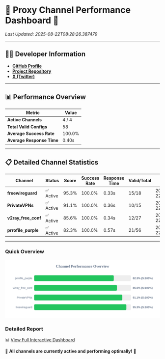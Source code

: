# 🌟 Proxy Channel Performance Dashboard 🌟

_Last Updated: 2025-08-22T08:28:26.387479_

---

## 👩‍💻 Developer Information

- **[GitHub Profile](https://github.com/4n0nymou3)**  
- **[Project Repository](https://github.com/4n0nymou3/multi-proxy-config-fetcher)**  
- **[X (Twitter)](https://x.com/4n0nymou3)**  

---

## 📊 Performance Overview

| Metric                | Value       |
|-----------------------|-------------|
| **Active Channels**   | 4 / 4       |
| **Total Valid Configs** | 58          |
| **Average Success Rate** | 100.0%      |
| **Average Response Time** | 0.40s       |

---

## 📋 Detailed Channel Statistics

| Channel          | Status     | Score  | Success Rate | Response Time | Valid/Total | Last Success               |
|------------------|------------|--------|--------------|---------------|-------------|----------------------------|
| **freewireguard**  | ✅ Active  | 95.3%  | 100.0% | 0.33s         | 15/18       | 2025-08-22T08:28:26.385687 |
| **PrivateVPNs**  | ✅ Active  | 91.1%  | 100.0% | 0.36s         | 10/15       | 2025-08-22T08:28:26.023918 |
| **v2ray_free_conf**  | ✅ Active  | 85.6%  | 100.0% | 0.34s         | 12/27       | 2025-08-22T08:28:25.620846 |
| **prrofile_purple**  | ✅ Active  | 82.3%  | 100.0% | 0.57s         | 21/56       | 2025-08-22T08:28:25.203109 |

---

### Quick Overview
<div align="center">
  <a href="https://raw.githubusercontent.com/nullluser/NullRepo/refs/heads/main/assets/channel_stats_chart.svg">
    <img src="https://raw.githubusercontent.com/nullluser/NullRepo/refs/heads/main/assets/channel_stats_chart.svg" alt="Source Performance Statistics" width="800">
  </a>
</div>

### Detailed Report
📊 [View Full Interactive Dashboard](https://htmlpreview.github.io/?https://github.com/nullluser/NullRepo/blob/main/assets/performance_report.html)

🎉 **All channels are currently active and performing optimally!** 🎉
